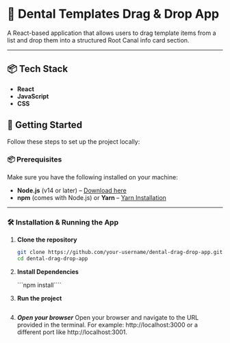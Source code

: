 # 🦷 Dental Templates Drag & Drop App

A React-based application that allows users to drag template items from a list and drop them into a structured Root Canal info card section.

---

## 📦 Tech Stack

- **React**
- **JavaScript**
- **CSS**

## 🚀 Getting Started

Follow these steps to set up the project locally:

### 📦 Prerequisites

Make sure you have the following installed on your machine:

- **Node.js** (v14 or later) – [Download here](https://nodejs.org/)
- **npm** (comes with Node.js) or **Yarn** – [Yarn Installation](https://classic.yarnpkg.com/)

---

### 🛠️ Installation & Running the App

1. **Clone the repository**

   ```bash
   git clone https://github.com/your-username/dental-drag-drop-app.git
   cd dental-drag-drop-app

   ```

2. **Install Dependencies**

   ```npm install````

3. **Run the project**

   ```npm run dev

   ```

4. **_Open your browser_**
   Open your browser and navigate to the URL provided in the terminal. For example:
   http://localhost:3000 or a different port like http://localhost:3001.

